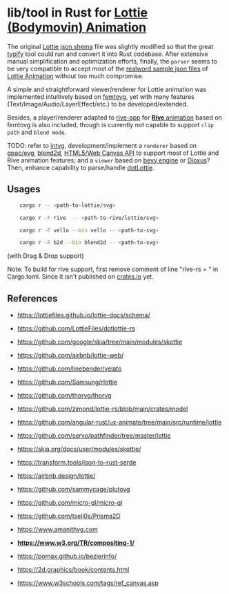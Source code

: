 
# lib/tool in Rust for [Lottie (Bodymovin) Animation](https://lottiefiles.com)

The original [Lottie json shema](https://lottiefiles.github.io/lottie-docs/schema/) file was slightly modified so that the great [typify](https://github.com/oxidecomputer/typify) tool could run and convert it into Rust codebase. After extensive manual simplification and optimization efforts, finally, the `parser` seems to be very compatible to accept most of the [realword sample json files](https://github.com/zimond/lottie-rs/blob/main/fixtures) of [Lottie Animation](https://airbnb.design/lottie/) without too much compromise.

A simple and straightforward viewer/renderer for Lottie animation was implemented intuitively based on [femtovg](https://github.com/femtovg/femtovg), yet with many features (Text/Image/Audio/LayerEffect/etc.) to be developed/extended.

Besides, a player/renderer adapted to [rive-app](https://github.com/rive-app/rive-rs) for [**Rive** animation](https://rive.app) based on femtovg is also included, though is currently not capable to support `clip path` and `blend mode`.

TODO: refer to [intvg](https://github.com/mhfan/intvg), development/implement a `renderer` based on [gpac/evg](https://github.com/gpac/gpac/tree/master/src/evg), [blend2d](https://github.com/blend2d/blend2d), [HTML5/Web Canvas API](https://developer.mozilla.org/en-US/docs/Web/API/Canvas_API) to support most of Lottie and Rive animation features; and a `viewer` based on [bevy engine](https://github.com/bevyengine/bevy) or [Dioxus](https://github.com/DioxusLabs/dioxus)? Then, enhance capability to parse/handle [dotLottie](https://dotlottie.io/structure/#dotlottie-structure).

## Usages

```bash
    cargo r -- <path-to-lottie/svg>

    cargo r -F rive  -- <path-to-rive/lottie/svg>

    cargo r -F vello --bin vello -- <path-to-svg>

    cargo r -F b2d --bin blend2d -- <path-to-svg>
```

(with Drag & Drop support)

Note: To build for rive support, first remove comment of line "rive-rs = " in Cargo.toml. Since it isn't published on [crates.io](https://crates.io) yet.

## References

* <https://lottiefiles.github.io/lottie-docs/schema/>
* <https://github.com/LottieFiles/dotlottie-rs>

* <https://github.com/google/skia/tree/main/modules/skottie>
* <https://github.com/airbnb/lottie-web/>
* <https://github.com/linebender/velato>
* <https://github.com/Samsung/rlottie>
* <https://github.com/thorvg/thorvg>

* <https://github.com/zimond/lottie-rs/blob/main/crates/model>
* <https://github.com/angular-rust/ux-animate/tree/main/src/runtime/lottie>
* <https://github.com/servo/pathfinder/tree/master/lottie>
* <https://skia.org/docs/user/modules/skottie/>
* <https://transform.tools/json-to-rust-serde>
* <https://airbnb.design/lottie/>

* <https://github.com/sammycage/plutovg>
* <https://github.com/micro-gl/micro-gl>
* <https://github.com/tseli0s/Prisma2D>
* <https://www.amanithvg.com>

* **<https://www.w3.org/TR/compositing-1/>**
* <https://pomax.github.io/bezierinfo/>
* <https://2d.graphics/book/contents.html>
* <https://www.w3schools.com/tags/ref_canvas.asp>
